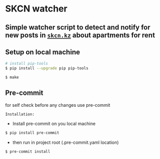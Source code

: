# SKCN watcher

## Simple watcher script to detect and notify for new posts in [`skcn.kz`](https://skcn.kz/ru/news/obyavleniya) about apartments for rent



## Setup on local machine

```bash
# install pip-tools
$ pip install --upgrade pip pip-tools

$ make

```


## Pre-commit

for self check before any changes use pre-commit

`Installation:`
  - Install pre-commit on you local machine
  ```bash
  $ pip install pre-commit
  ```

  - then run in project root (.pre-commit.yaml location)
  ```bash
  $ pre-commit install
  ```
